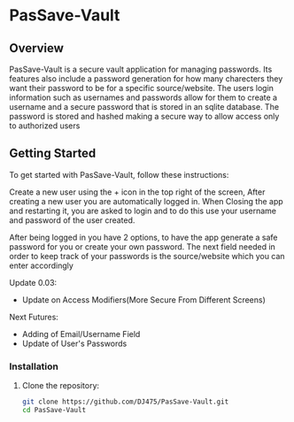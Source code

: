 # PasSave-Vault
## Overview
PasSave-Vault is a secure vault application for managing passwords. Its features also include a password generation for how many charecters they want their password to be for a specific source/website. 
The users login information such as usernames and passwords allow for them to create a username and a secure password that is stored in an sqlite database. 
The password is stored and hashed making a secure way to allow access only to authorized users


## Getting Started
To get started with PasSave-Vault, follow these instructions:

Create a new user using the + icon in the top right  of the screen, After creating a new user you are automatically logged in.
When Closing the app and restarting it, you are asked to login and to do this use your username and password of the user created.

After being logged in you have 2 options, to have the app generate a safe password for you or create your own password. The next field needed in order to keep track of your passwords is the source/website which you can enter accordingly

Update 0.03:
   * Update on Access Modifiers(More Secure From Different Screens)

Next Futures:
   * Adding of Email/Username Field
   * Update of User's Passwords
     

### Installation
1. Clone the repository:
   ```sh
   git clone https://github.com/DJ475/PasSave-Vault.git
   cd PasSave-Vault
